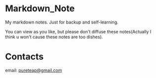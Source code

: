 # Markdown_Note
My markdown notes. Just for backup and self-learning.

You can view as you like, but please don't diffuse these notes(Actually I think u won't cause these notes are too dishes).

# Contacts

email: pureteap@gmail.com

